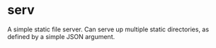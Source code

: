 # serv
A simple static file server. Can serve up multiple static directories, as defined by a simple JSON argument.
